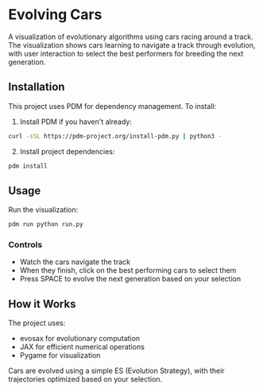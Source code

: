 # Evolving Cars

A visualization of evolutionary algorithms using cars racing around a track. The visualization shows cars learning to navigate a track through evolution, with user interaction to select the best performers for breeding the next generation.

## Installation

This project uses PDM for dependency management. To install:

1. Install PDM if you haven't already:
```bash
curl -sSL https://pdm-project.org/install-pdm.py | python3 -
```

2. Install project dependencies:
```bash
pdm install
```

## Usage

Run the visualization:
```bash
pdm run python run.py
```

### Controls
- Watch the cars navigate the track
- When they finish, click on the best performing cars to select them
- Press SPACE to evolve the next generation based on your selection

## How it Works

The project uses:
- evosax for evolutionary computation
- JAX for efficient numerical operations
- Pygame for visualization

Cars are evolved using a simple ES (Evolution Strategy), with their trajectories optimized based on your selection. 
